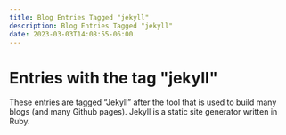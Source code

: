 ```yaml
---
title: Blog Entries Tagged "jekyll"
description: Blog Entries Tagged "jekyll"
date: 2023-03-03T14:08:55-06:00
---
```

# Entries with the tag "jekyll"

These entries are tagged “Jekyll” after the tool that is used to build many blogs (and many Github pages). Jekyll is a static site generator written in Ruby.
